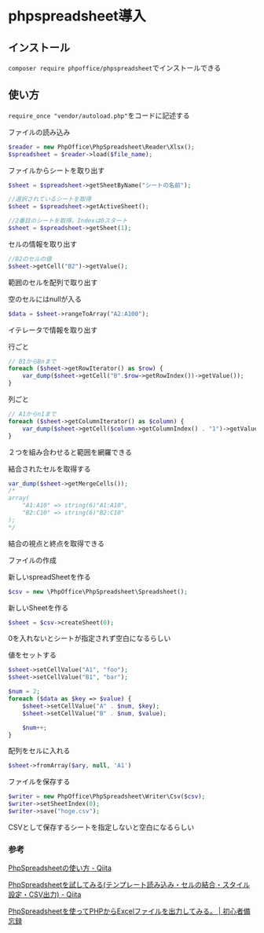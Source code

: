 # phpspreadsheet導入

## インストール

`composer require phpoffice/phpspreadsheet`でインストールできる

## 使い方

`require_once "vendor/autoload.php"`をコードに記述する

ファイルの読み込み

```php
$reader = new PhpOffice\PhpSpreadsheet\Reader\Xlsx();
$spreadsheet = $reader->load($file_name);
```

ファイルからシートを取り出す

```php
$sheet = $spreadsheet->getSheetByName("シートの名前");

//選択されているシートを取得
$sheet = $spreadsheet->getActiveSheet();

//2番目のシートを取得。Indexは0スタート
$sheet = $spreadsheet->getSheet(1);
```

セルの情報を取り出す

```php
//B2のセルの値
$sheet->getCell("B2")->getValue();
```

範囲のセルを配列で取り出す

空のセルにはnullが入る

```php
$data = $sheet->rangeToArray("A2:A100");
```

イテレータで情報を取り出す

行ごと

```php
// B1からBnまで
foreach ($sheet->getRowIterator() as $row) {
    var_dump($sheet->getCell("B".$row->getRowIndex())->getValue());
}
```

列ごと

```php
// A1からn1まで
foreach ($sheet->getColumnIterator() as $column) {
    var_dump($sheet->getCell($column->getColumnIndex() . "1")->getValue());
}
```

２つを組み合わせると範囲を網羅できる

結合されたセルを取得する

```php
var_dump($sheet->getMergeCells());
/*
array(
    "A1:A10" => string(6)"A1:A10",
    "B2:C10" => string(6)"B2:C10"
);
*/
```

結合の視点と終点を取得できる

ファイルの作成

新しいspreadSheetを作る

```php
$csv = new \PhpOffice\PhpSpreadsheet\Spreadsheet();
```

新しいSheetを作る

```php
$sheet = $csv->createSheet(0);
```

0を入れないとシートが指定されず空白になるらしい

値をセットする

```php
$sheet->setCellValue("A1", "foo");
$sheet->setCellValue("B1", "bar");

$num = 2;
foreach ($data as $key => $value) {
    $sheet->setCellValue("A" . $num, $key);
    $sheet->setCellValue("B" . $num, $value);

    $num++;
}
```

配列をセルに入れる

```php
$sheet->fromArray($ary, null, 'A1')
```

ファイルを保存する

```php
$writer = new PhpOffice\PhpSpreadsheet\Writer\Csv($csv);
$writer->setSheetIndex(0);
$writer->save("hoge.csv");
```

CSVとして保存するシートを指定しないと空白になるらしい

### 参考

[PhpSpreadsheetの使い方 \- Qiita](https://qiita.com/sudnonk12/items/a0d58cc0f6ff1c6e2765)

[PhpSpreadsheetを試してみる\(テンプレート読み込み・セルの結合・スタイル設定・CSV出力\) \- Qiita](https://qiita.com/yshishido/items/023358535cf7bdf7e9c0#csv%E3%81%A7%E3%81%AE%E5%87%BA%E5%8A%9B)

[PhpSpreadsheetを使ってPHPからExcelファイルを出力してみる。 \| 初心者備忘録](https://www.ka-net.org/blog/?p=9210)
